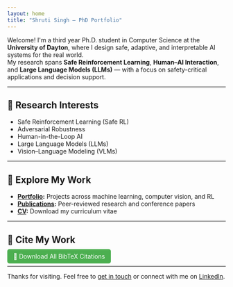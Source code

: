 ```yaml
---
layout: home
title: "Shruti Singh – PhD Portfolio"
---
```


Welcome! I'm a third year Ph.D. student in Computer Science at the **University of Dayton**, where I design safe, adaptive, and interpretable AI systems for the real world.  
My research spans **Safe Reinforcement Learning**, **Human–AI Interaction**, and **Large Language Models (LLMs)** — with a focus on safety-critical applications and decision support.


---

## 📘 Research Interests

- Safe Reinforcement Learning (Safe RL)  
- Adversarial Robustness  
- Human-in-the-Loop AI  
- Large Language Models (LLMs)  
- Vision–Language Modeling (VLMs)

---

## 📂 Explore My Work

- **[Portfolio](/portfolio/):** Projects across machine learning, computer vision, and RL  
- **[Publications](/publications/):** Peer-reviewed research and conference papers  
- **[CV](/files/Shruti_Singh_CV.pdf):** Download my curriculum vitae  

---

## 📎 Cite My Work

<div style="margin-top: 1em;">
  <a href="/files/publications.bib" download style="text-decoration: none; background: #4CAF50; color: white; padding: 8px 14px; border-radius: 5px;">
    📄 Download All BibTeX Citations
  </a>
</div>

---

Thanks for visiting. Feel free to [get in touch](mailto:shruti.singh97.phd@gmail.com) or connect with me on [LinkedIn](https://www.linkedin.com/in/shruti-singh97/).
